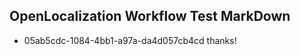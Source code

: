## OpenLocalization Workflow Test MarkDown
* 05ab5cdc-1084-4bb1-a97a-da4d057cb4cd thanks!

<!--HONumber=Jul16_HO3-->


